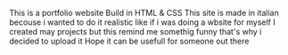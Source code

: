 This is a portfolio website Build in HTML & CSS 
This site is made in italian becouse i wanted to do it realistic like if i was doing a wbsite for myself
I created may projects but this remind me somethig funny 
that's why i decided to upload it
Hope it can be usefull for someone out there
